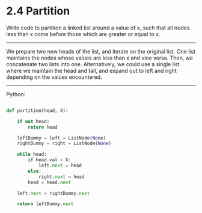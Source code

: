 # 2.4 Partition

Write code to partition a linked list around a value of x, such that all nodes
less than x come before those which are greater or equal to x.

---

We prepare two new heads of the list, and iterate on the original list. One
list maintains the nodes whose values are less than x and vice versa. Then, we
concatenate two lists into one. Alternatively, we could use a single list where
we maintain the head and tail, and expand out to left and right depending on
the values encountered.

---

Python:

```python

def partition(head, X):

    if not head:
        return head

    leftDummy = left = ListNode(None)
    rightDummy = right = ListNode(None)

    while head:
        if head.val < X:
            left.next = head
        else:
            right.next = head
        head = head.next

    left.next = rightDummy.next

    return leftDummy.next

```
